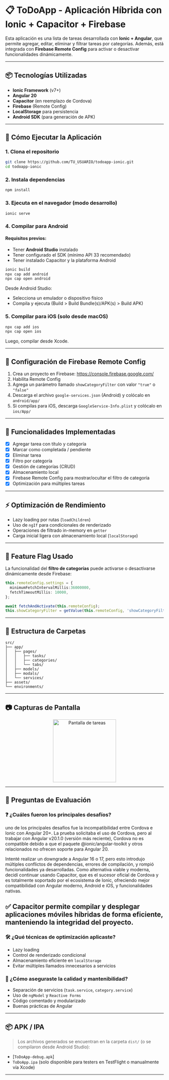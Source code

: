 # 📋 ToDoApp - Aplicación Híbrida con Ionic + Capacitor + Firebase

Esta aplicación es una lista de tareas desarrollada con **Ionic + Angular**, que permite agregar, editar, eliminar y filtrar tareas por categorías. Además, está integrada con **Firebase Remote Config** para activar o desactivar funcionalidades dinámicamente.

---

## 📦 Tecnologías Utilizadas

- **Ionic Framework** (v7+)
- **Angular 20**
- **Capacitor** (en reemplazo de Cordova)
- **Firebase** (Remote Config)
- **LocalStorage** para persistencia
- **Android SDK** (para generación de APK)

---

## 🚀 Cómo Ejecutar la Aplicación

### 1. Clona el repositorio

```bash
git clone https://github.com/TU_USUARIO/todoapp-ionic.git
cd todoapp-ionic
```

### 2. Instala dependencias

```bash
npm install
```

### 3. Ejecuta en el navegador (modo desarrollo)

```bash
ionic serve
```

### 4. Compilar para Android

#### Requisitos previos:

- Tener **Android Studio** instalado
- Tener configurado el SDK (mínimo API 33 recomendado)
- Tener instalado Capacitor y la plataforma Android

```bash
ionic build
npx cap add android
npx cap open android
```

Desde Android Studio:
- Selecciona un emulador o dispositivo físico
- Compila y ejecuta (Build > Build Bundle(s)/APK(s) > Build APK)

### 5. Compilar para iOS (solo desde macOS)

```bash
npx cap add ios
npx cap open ios
```

Luego, compilar desde Xcode.

---

## 🔐 Configuración de Firebase Remote Config

1. Crea un proyecto en Firebase: https://console.firebase.google.com/
2. Habilita Remote Config
3. Agrega un parámetro llamado `showCategoryFilter` con valor `"true"` o `"false"`
4. Descarga el archivo `google-services.json` (Android) y colócalo en `android/app/`
5. Si compilas para iOS, descarga `GoogleService-Info.plist` y colócalo en `ios/App/`

---

## 🧪 Funcionalidades Implementadas

- [x] Agregar tarea con título y categoría
- [x] Marcar como completada / pendiente
- [x] Eliminar tarea
- [x] Filtro por categoría
- [x] Gestión de categorías (CRUD)
- [x] Almacenamiento local
- [x] Firebase Remote Config para mostrar/ocultar el filtro de categoría
- [x] Optimización para múltiples tareas

---

## ⚡ Optimización de Rendimiento

- Lazy loading por rutas (`loadChildren`)
- Uso de `ngIf` para condicionales de renderizado
- Operaciones de filtrado in-memory en `getter`
- Carga inicial ligera con almacenamiento local (`localStorage`)


---

## 🎯 Feature Flag Usado

La funcionalidad del **filtro de categorías** puede activarse o desactivarse dinámicamente desde Firebase:

```ts
this.remoteConfig.settings = {
  minimumFetchIntervalMillis:36000000,
  fetchTimeoutMillis: 10000,
};

await fetchAndActivate(this.remoteConfig);
this.showCategoryFilter = getValue(this.remoteConfig, 'showCategoryFilter').asBoolean();
```

---

## 📂 Estructura de Carpetas

```
src/
├── app/
│   ├── pages/
│   │   ├── tasks/
│   │   ├── categories/
│   │   └── tabs/
│   ├── models/
│   ├── modals/ 
│   └── services/
├── assets/
└── environments/
```

---

## 📷 Capturas de Pantalla

<p align="center">
  <img src="screenshots/cap1.png" width="200" alt="Pantalla de tareas"/>
</p>

---

## 🧠 Preguntas de Evaluación

### ❓ ¿Cuáles fueron los principales desafíos?

uno de los principales desafíos fue la incompatibilidad entre Cordova e Ionic con Angular 20+. La prueba solicitaba el uso de Cordova, pero al trabajar con Angular v20.1.0 (versión  más reciente), Cordova no es compatible debido a que el paquete @ionic/angular-toolkit y otros relacionados no ofrecen soporte para Angular 20.

Intenté realizar un downgrade a Angular 16 o 17, pero esto introdujo múltiples conflictos de dependencias, errores de compilación, y rompió funcionalidades ya desarrolladas. Como alternativa viable y moderna, decidí continuar usando Capacitor, que es el sucesor oficial de Cordova y es totalmente soportado por el ecosistema de Ionic, ofreciendo mejor compatibilidad con Angular moderno, Android e iOS, y funcionalidades nativas.

✅ Capacitor permite compilar y desplegar aplicaciones móviles híbridas de forma eficiente, manteniendo la integridad del proyecto.
-

### 🛠️ ¿Qué técnicas de optimización aplicaste?

- Lazy loading
- Control de renderizado condicional
- Almacenamiento eficiente en `localStorage`
- Evitar múltiples llamados innecesarios a servicios

### 🧹 ¿Cómo aseguraste la calidad y mantenibilidad?

- Separación de servicios (`task.service`, `category.service`)
- Uso de `ngModel` y `Reactive Forms`
- Código comentado y modularizado
- Buenas prácticas de Angular

---

## 📦 APK / IPA

> Los archivos generados se encuentran en la carpeta `dist/` (o se compilaron desde Android Studio):

-  [`ToDoApp-debug.apk`]
-  `ToDoApp.ipa` (solo disponible para testers en TestFlight o manualmente vía Xcode)

---

